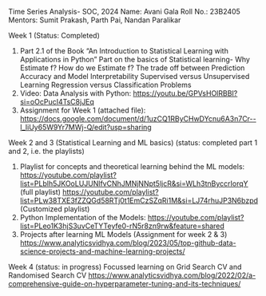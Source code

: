 Time Series Analysis- SOC, 2024
Name: Avani Gala
Roll No.: 23B2405
Mentors: Sumit Prakash, Parth Pai, Nandan Paralikar

Week 1 (Status: Completed)
1. Part 2.1 of the Book “An Introduction to Statistical Learning with Applications in Python”
Part on the basics of Statistical learning- 
Why Estimate f?
How do we Estimate f?
The trade off between Prediction Accuracy and Model Interpretability
Supervised versus Unsupervised Learning
Regression versus Classification Problems
2.  Video: Data Analysis with Python: https://youtu.be/GPVsHOlRBBI?si=oOcPucI4TsC8jJEq
3.  Assignment for Week 1 (attached file): https://docs.google.com/document/d/1uzCQ1RByCHwDYcnu6A3n7Cr--l_IiUy65W9Yr7MWj-Q/edit?usp=sharing


Week 2 and 3 (Statistical Learning and ML basics) (status: completed part 1 and 2, i.e. the playlists)
1. Playlist for concepts and theoretical learning behind the ML models: https://youtube.com/playlist?list=PLblh5JKOoLUJUNlfvCNhJMNjNNpt5ljcR&si=WLh3tnByccrIorqY (full playlist)
https://youtube.com/playlist?list=PLw38TXE3fZZQGd58RTj0t1EmCzSZqRi1M&si=LJ74rhuJP3N6bzpd (Customized playlist)
2. Python Implementation of the Models: https://youtube.com/playlist?list=PLeo1K3hjS3uvCeTYTeyfe0-rN5r8zn9rw&feature=shared
3. Projects after learning ML Models (Assignment for week 2 & 3) https://www.analyticsvidhya.com/blog/2023/05/top-github-data-science-projects-and-machine-learning-projects/

Week 4 (status: in progress)
Focussed learning on Grid Search CV and Randomised Search CV 
https://www.analyticsvidhya.com/blog/2022/02/a-comprehensive-guide-on-hyperparameter-tuning-and-its-techniques/


   
